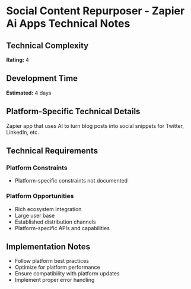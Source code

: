 # Social Content Repurposer - Zapier Ai Apps Technical Notes

## Technical Complexity
**Rating:** 4

## Development Time
**Estimated:** 4 days

## Platform-Specific Technical Details
Zapier app that uses AI to turn blog posts into social snippets for Twitter, LinkedIn, etc.

## Technical Requirements

### Platform Constraints
- Platform-specific constraints not documented

### Platform Opportunities
- Rich ecosystem integration
- Large user base
- Established distribution channels
- Platform-specific APIs and capabilities

## Implementation Notes
- Follow platform best practices
- Optimize for platform performance
- Ensure compatibility with platform updates
- Implement proper error handling
